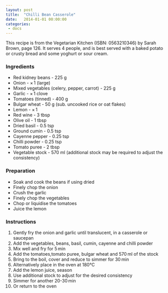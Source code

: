```yaml
---
layout: post
title:  "Chilli Bean Casserole"
date:   2014-01-01 00:00:00
categories:
 - docs
---
```


This recipe is from the Vegetarian Kitchen (ISBN: 0563210346) by Sarah Brown,
page 126. It serves 4 people, and is best served with a baked potato or crusty
bread and some yoghurt or sour cream.

### Ingredients

* Red kidney beans - 225&nbsp;g
* Onion - × 1 (large)
* Mixed vegetables (celery, pepper, carrot) - 225&nbsp;g
* Garlic - × 1 clove
* Tomatoes (tinned) - 400&nbsp;g
* Bulgar wheat - 50&nbsp;g (sub. uncooked rice or oat flakes)
* Lemon - × 1
* Red wine - 3&nbsp;tbsp
* Olive oil - 1&nbsp;tbsp
* Dried basil - 0.5&nbsp;tsp
* Ground cumin - 0.5&nbsp;tsp
* Cayenne pepper - 0.25&nbsp;tsp
* Chilli powder - 0.25&nbsp;tsp
* Tomato puree - 2&nbsp;tbsp
* Vegetable stock - 570&nbsp;ml (additional stock may be required to adjust the
consistency)

### Preparation

* Soak and cook the beans if using dried
* Finely chop the onion
* Crush the garlic
* Finely chop the vegetables
* Chop or liquidise the tomatoes
* Juice the lemon

### Instructions

1. Gently fry the onion and garlic until translucent, in a casserole or saucepan
2. Add the vegetables, beans, basil, cumin, cayenne and chilli powder
3. Mix well and fry for 5 min
4. Add the tomatoes,tomato puree, bulgar wheat and 570 ml of the stock
5. Bring to the boil, cover and reduce to simmer for 30 min
6. Alternatively place in the oven at 180°C
7. Add the lemon juice, season
8. Use additional stock to adjust for the desired consistency
9. Simmer for another 20-30 min
10. Or return to the oven
